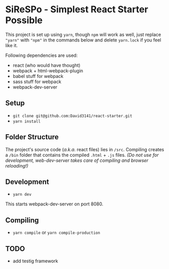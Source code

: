 # SiReSPo - Simplest React Starter Possible

This project is set up using `yarn`, though `npm` will work as well, just replace
`"yarn"` with `"npm"` in the commands below and delete `yarn.lock` if you feel like it.

Following dependencies are used:

- react (who would have thought)
- webpack + html-webpack-plugin
- babel stuff for webpack
- sass stuff for webpack
- webpack-dev-server

## Setup
- `git clone git@github.com:David3141/react-starter.git`
- `yarn install`

## Folder Structure
The project's source code (_a.k.a._ react files) lies in `/src`. Compiling creates a `/bin` folder that contains
the compiled `.html` + `.js` files. _(Do not use for development, web-dev-server takes care of compiling
and browser reloading!)_

## Development
- `yarn dev`

This starts webpack-dev-server on port 8080.

## Compiling
- `yarn compile` or `yarn compile-production`

## TODO
- add testig framework
